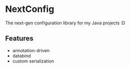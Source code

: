 # NextConfig
The next-gen configuration library for my Java projects :D

## Features
- annotation-driven
- databind
- custom serialization
